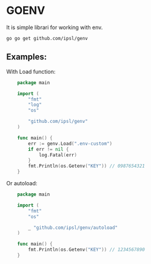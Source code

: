 # **GOENV**

It is simple librari for working with env.

`go go get github.com/ipsl/genv`


## **Examples:**

With Load function:

```go
    package main

    import (
        "fmt"
        "log"
        "os"

        "github.com/ipsl/genv"
    )

    func main() {
        err := genv.Load(".env-custom")
        if err != nil {
            log.Fatal(err)
        }
        fmt.Println(os.Getenv("KEY")) // 0987654321
    }
```

Or autoload:

```go
    package main

    import (
        "fmt"
        "os"

        _ "github.com/ipsl/genv/autoload"
    )

    func main() {
        fmt.Println(os.Getenv("KEY")) // 1234567890
    }
```

